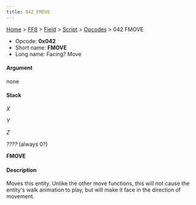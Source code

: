 ```yaml
---
title: 042_FMOVE
---
```


[Home](../../../../index.md) > [FF8](../../../../FF8.md) > [Field](../../../Field.md) > [Script](../../Script.md) > [Opcodes](../Opcodes.md) > 042 FMOVE

-   Opcode: **0x042**
-   Short name: **FMOVE**
-   Long name: Facing? Move

#### Argument

none

#### Stack

  
*X*

*Y*

*Z*

*????* (always 0?)

**FMOVE**

#### Description

Moves this entity. Unlike the other move functions, this will not cause the entity's walk animation to play, but will make it face in the direction of movement.
